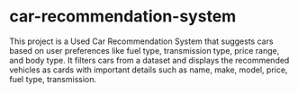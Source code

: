 # car-recommendation-system
This project is a Used Car Recommendation System that suggests cars based on user preferences like fuel type, transmission type, price range, and body type. It filters cars from a dataset and displays the recommended vehicles as cards with important details such as name, make, model, price, fuel type, transmission.
